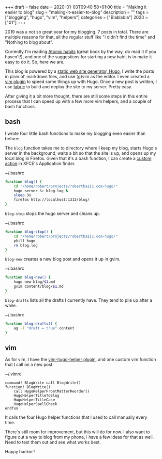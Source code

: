 +++
draft = false
date = 2020-01-03T09:40:58+01:00
title = "Making it easier to blog"
slug = "making-it-easier-to-blog"
description = ""
tags = ["blogging", "hugo", "vim", "helpers"]
categories = ["Blablabla"]
2020 = ["01"]
+++

2019 was a not so great year for my blogging. 7 posts in total. There are multiple reasons for that, all the regular stuff like "I didn't find the time" and "Nothing to blog about".

Currently I'm reading [Atomic habits](https://www.goodreads.com/book/show/46390365-atomic-habits) (great book by the way, do read it if you haven't!), and one of the suggestions for starting a new habit is to make it easy to do it. So, here we are.

This blog is powered by a [static web site generator, Hugo](https://gohugo.io/), I write the posts in plain ol' markdown files, and use (g)vim as the editor. I even created a [vim plugin](https://github.com/robertbasic/vim-hugo-helper) to speed some things up with Hugo. Once a new post is written, I use [fabric](http://www.fabfile.org/) to build and deploy the site to my server. Pretty easy.

After giving it a bit more thought, there are still some steps in this entire process that I can speed up with a few more vim helpers, and a couple of bash functions.

## bash

I wrote four little bash functions to make my blogging even easier than before:

The `blog` function takes me to directory where I keep my blog, starts Hugo's server in the background, waits a bit so that the site is up, and opens up my local blog in Firefox. Given that it's a bash function, I can create a [custom action](https://docs.xfce.org/xfce/xfce4-appfinder/examples) in XFCE's Application finder.

<div class='filename'>~/.bashrc</div>

``` bash
function blog() {
    cd "/home/robert/projects/robertbasic.com-hugo/"
    hugo server &> blog.log &
    sleep 3s
    firefox http://localhost:1313/blog/
}
```

`blog-stop` stops the hugo server and cleans up.

<div class='filename'>~/.bashrc</div>

``` bash
function blog-stop() {
    cd "/home/robert/projects/robertbasic.com-hugo/"
    pkill hugo
    rm blog.log
}
```

`blog-new` creates a new blog post and opens it up in gvim.

<div class='filename'>~/.bashrc</div>

``` bash
function blog-new() {
    hugo new blog/$1.md
    gvim content/blog/$1.md
}
```

`blog-drafts` lists all the drafts I currently have. They tend to pile up after a while.

<div class='filename'>~/.bashrc</div>

``` bash
function blog-drafts() {
    ag -l "draft = true" content
}
```

## vim

As for vim, I have the [vim-hugo-helper plugin](https://github.com/robertbasic/vim-hugo-helper), and one custom vim function that I call on a new post:

<div class='filename'>~/.vimrc</div>

``` viml
command! BlogWrite call BlogWrite()
function! BlogWrite()
    call HugoHelperFrontMatterReorder()
    HugoHelperTitleToSlug
    HugoHelperTitleCase
    HugoHelperSpellCheck
endfun
```

It calls the four Hugo helper functions that I used to call manually every time.

There's still room for improvement, but this will do for now. I also want to figure out a way to blog from my phone, I have a few ideas for that as well. Need to test them out and see what works best.

Happy hackin'!
